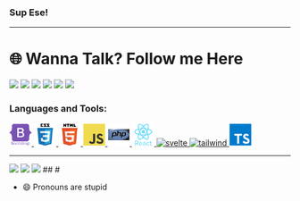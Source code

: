 ### Sup Ese!
<hr>
<h1> 🌐 Wanna Talk? Follow me Here</h1>
<a href="https://twitter.com/nodsaibot"><img src="https://img.shields.io/badge/Twitter-0077B5?style=for-the-badge&logo=Twitter&logoColor=white"/></a>
<a href="https://gettr.com/user/nodsaibot"><img src="https://img.shields.io/badge/Gettr-B52007?style=for-the-badge&logo=firefox&logoColor=white"/></a>
<a href="https://minds.com/nodsaibot"><img src="https://img.shields.io/badge/Minds-FED12F?style=for-the-badge&logo=Mega&logoColor=white"/></a>
<a href="https://codepen.io/nodsaibot"><img src="https://img.shields.io/badge/Codepen-111111?style=for-the-badge&logo=codepen&logoColor=white"/></a>
<a href="https://nodsaibot.com#contact"><img src="https://img.shields.io/badge/Email-326CE5?style=for-the-badge&logo=mail.ru&logoColor=white"/></a>
<a href="https://nodsaibot.com"><img src="https://img.shields.io/badge/Website-ED1C40?style=for-the-badge&logo=webflow&logoColor=white"/></a>
<h3 align="left">Languages and Tools:</h3>
<p align="left"> <a href="https://getbootstrap.com" target="_blank" rel="noreferrer"> <img src="https://raw.githubusercontent.com/devicons/devicon/master/icons/bootstrap/bootstrap-plain-wordmark.svg" alt="bootstrap" width="40" height="40"/> </a> <a href="https://www.w3schools.com/css/" target="_blank" rel="noreferrer"> <img src="https://raw.githubusercontent.com/devicons/devicon/master/icons/css3/css3-original-wordmark.svg" alt="css3" width="40" height="40"/> </a> <a href="https://www.w3.org/html/" target="_blank" rel="noreferrer"> <img src="https://raw.githubusercontent.com/devicons/devicon/master/icons/html5/html5-original-wordmark.svg" alt="html5" width="40" height="40"/> </a> <a href="https://developer.mozilla.org/en-US/docs/Web/JavaScript" target="_blank" rel="noreferrer"> <img src="https://raw.githubusercontent.com/devicons/devicon/master/icons/javascript/javascript-original.svg" alt="javascript" width="40" height="40"/> </a> <a href="https://www.php.net" target="_blank" rel="noreferrer"> <img src="https://raw.githubusercontent.com/devicons/devicon/master/icons/php/php-original.svg" alt="php" width="40" height="40"/> </a> <a href="https://reactjs.org/" target="_blank" rel="noreferrer"> <img src="https://raw.githubusercontent.com/devicons/devicon/master/icons/react/react-original-wordmark.svg" alt="react" width="40" height="40"/> </a> <a href="https://svelte.dev" target="_blank" rel="noreferrer"> <img src="https://upload.wikimedia.org/wikipedia/commons/1/1b/Svelte_Logo.svg" alt="svelte" width="40" height="40"/> </a> <a href="https://tailwindcss.com/" target="_blank" rel="noreferrer"> <img src="https://www.vectorlogo.zone/logos/tailwindcss/tailwindcss-icon.svg" alt="tailwind" width="40" height="40"/> </a> <a href="https://www.typescriptlang.org/" target="_blank" rel="noreferrer"> <img src="https://raw.githubusercontent.com/devicons/devicon/master/icons/typescript/typescript-original.svg" alt="typescript" width="40" height="40"/> </a> </p>

----
<img src="https://github-readme-twitter.gazf.vercel.app/api?id=nodsaibot">
<img src="https://github-readme-stats.vercel.app/api?username=nodsaibot&theme=blue-red">
<img src="https://github-readme-stats.vercel.app/api/top-langs/?username=nodsaibot&theme=blue-red">
##
#

- 😄 Pronouns are stupid
